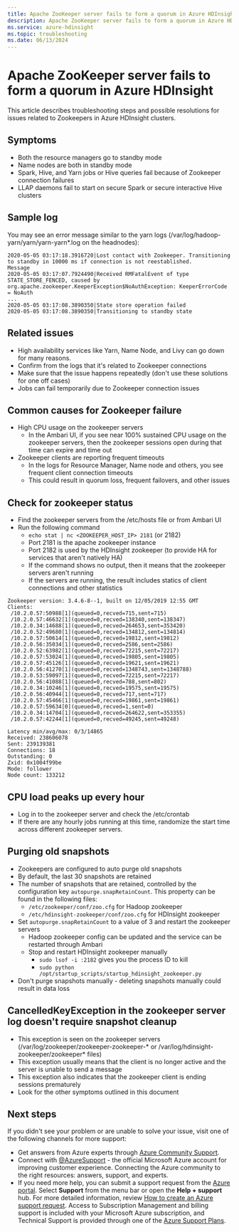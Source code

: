 ```yaml
---
title: Apache ZooKeeper server fails to form a quorum in Azure HDInsight
description: Apache ZooKeeper server fails to form a quorum in Azure HDInsight
ms.service: azure-hdinsight
ms.topic: troubleshooting
ms.date: 06/13/2024
---
```

# Apache ZooKeeper server fails to form a quorum in Azure HDInsight

This article describes troubleshooting steps and possible resolutions for issues related to Zookeepers in Azure HDInsight clusters.

## Symptoms

* Both the resource managers go to standby mode
* Name nodes are both in standby mode
* Spark, Hive, and Yarn jobs or Hive queries fail because of Zookeeper connection failures
* LLAP daemons fail to start on secure Spark or secure interactive Hive clusters

## Sample log

You may see an error message similar to the yarn logs (/var/log/hadoop-yarn/yarn/yarn-yarn*.log on the headnodes):

```output
2020-05-05 03:17:18.3916720|Lost contact with Zookeeper. Transitioning to standby in 10000 ms if connection is not reestablished.
Message
2020-05-05 03:17:07.7924490|Received RMFatalEvent of type STATE_STORE_FENCED, caused by org.apache.zookeeper.KeeperException$NoAuthException: KeeperErrorCode = NoAuth
...
2020-05-05 03:17:08.3890350|State store operation failed 
2020-05-05 03:17:08.3890350|Transitioning to standby state
```

## Related issues

* High availability services like Yarn, Name Node, and Livy can go down for many reasons.
* Confirm from the logs that it's related to Zookeeper connections
* Make sure that the issue happens repeatedly (don't use these solutions for one off cases)
* Jobs can fail temporarily due to Zookeeper connection issues

## Common causes for Zookeeper failure

* High CPU usage on the zookeeper servers
  * In the Ambari UI, if you see near 100% sustained CPU usage on the zookeeper servers, then the zookeeper sessions open during that time can expire and time out
* Zookeeper clients are reporting frequent timeouts
  * In the logs for Resource Manager, Name node and others, you see frequent client connection timeouts
  * This could result in quorum loss, frequent failovers, and other issues

## Check for zookeeper status

* Find the zookeeper servers from the /etc/hosts file or from Ambari UI
* Run the following command
  * `echo stat | nc <ZOOKEEPER_HOST_IP> 2181` (or 2182)  
  * Port 2181 is the apache zookeeper instance
  * Port 2182 is used by the HDInsight zookeeper (to provide HA for services that aren't natively HA)
  * If the command shows no output, then it means that the zookeeper servers aren't running
  * If the servers are running, the result includes statics of client connections and other statistics

```output
Zookeeper version: 3.4.6-8--1, built on 12/05/2019 12:55 GMT
Clients:
 /10.2.0.57:50988[1](queued=0,recved=715,sent=715)
 /10.2.0.57:46632[1](queued=0,recved=138340,sent=138347)
 /10.2.0.34:14688[1](queued=0,recved=264653,sent=353420)
 /10.2.0.52:49680[1](queued=0,recved=134812,sent=134814)
 /10.2.0.57:50614[1](queued=0,recved=19812,sent=19812)
 /10.2.0.56:35034[1](queued=0,recved=2586,sent=2586)
 /10.2.0.52:63982[1](queued=0,recved=72215,sent=72217)
 /10.2.0.57:53024[1](queued=0,recved=19805,sent=19805)
 /10.2.0.57:45126[1](queued=0,recved=19621,sent=19621)
 /10.2.0.56:41270[1](queued=0,recved=1348743,sent=1348788)
 /10.2.0.53:59097[1](queued=0,recved=72215,sent=72217)
 /10.2.0.56:41088[1](queued=0,recved=788,sent=802)
 /10.2.0.34:10246[1](queued=0,recved=19575,sent=19575)
 /10.2.0.56:40944[1](queued=0,recved=717,sent=717)
 /10.2.0.57:45466[1](queued=0,recved=19861,sent=19861)
 /10.2.0.57:59634[0](queued=0,recved=1,sent=0)
 /10.2.0.34:14704[1](queued=0,recved=264622,sent=353355)
 /10.2.0.57:42244[1](queued=0,recved=49245,sent=49248)

Latency min/avg/max: 0/3/14865
Received: 238606078
Sent: 239139381
Connections: 18
Outstanding: 0
Zxid: 0x1004f99be
Mode: follower
Node count: 133212
```

## CPU load peaks up every hour

* Log in to the zookeeper server and check the /etc/crontab
* If there are any hourly jobs running at this time, randomize the start time across different zookeeper servers.
  
## Purging old snapshots

* Zookeepers are configured to auto purge old snapshots
* By default, the last 30 snapshots are retained
* The number of snapshots that are retained, controlled by the configuration key `autopurge.snapRetainCount`. This property can be found in the following files:
  * `/etc/zookeeper/conf/zoo.cfg` for Hadoop zookeeper
  * `/etc/hdinsight-zookeeper/conf/zoo.cfg` for HDInsight zookeeper
* Set `autopurge.snapRetainCount` to a value of 3 and restart the zookeeper servers
  * Hadoop zookeeper config can be updated and the service can be restarted through Ambari
  * Stop and restart HDInsight zookeeper manually
    * `sudo lsof -i :2182` gives you the process ID to kill
    * `sudo python /opt/startup_scripts/startup_hdinsight_zookeeper.py`
* Don't purge snapshots manually - deleting snapshots manually could result in data loss

## CancelledKeyException in the zookeeper server log doesn't require snapshot cleanup

* This exception is seen on the zookeeper servers (/var/log/zookeeper/zookeeper-zookeeper-* or /var/log/hdinsight-zookeeper/zookeeper* files)
* This exception usually means that the client is no longer active and the server is unable to send a message
* This exception also indicates that the zookeeper client is ending sessions prematurely
* Look for the other symptoms outlined in this document

## Next steps

If you didn't see your problem or are unable to solve your issue, visit one of the following channels for more support:

- Get answers from Azure experts through [Azure Community Support](https://azure.microsoft.com/support/community/).
- Connect with [@AzureSupport](https://x.com/azuresupport) - the official Microsoft Azure account for improving customer experience. Connecting the Azure community to the right resources: answers, support, and experts.
- If you need more help, you can submit a support request from the [Azure portal](https://portal.azure.com/?#blade/Microsoft_Azure_Support/HelpAndSupportBlade/). Select **Support** from the menu bar or open the **Help + support** hub. For more detailed information, review [How to create an Azure support request](../../azure-portal/supportability/how-to-create-azure-support-request.md). Access to Subscription Management and billing support is included with your Microsoft Azure subscription, and Technical Support is provided through one of the [Azure Support Plans](https://azure.microsoft.com/support/plans/).
